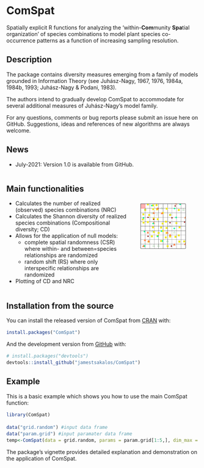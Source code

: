 
<!-- README.md is generated from README.Rmd. Please edit that file -->
<!-- badges: start -->
<!-- badges: end -->

# ComSpat

Spatially explicit R functions for analyzing the ‘within-**Com**munity
**Spa**tial organization’ of species combinations to model plant species
co-occurrence patterns as a function of increasing sampling resolution.

## Description

The package contains diversity measures emerging from a family of models
grounded in Information Theory (see Juhász-Nagy, 1967, 1976, 1984a,
1984b, 1993; Juhász-Nagy & Podani, 1983).

The authors intend to gradually develop ComSpat to accommodate for
several additional measures of Juhász-Nagy’s model family.

For any questions, comments or bug reports please submit an issue here
on GitHub. Suggestions, ideas and references of new algorithms are
always welcome.

## News

-   July-2021: Version 1.0 is available from GitHub.

<div style="display: flex;">

<div>

## Main functionalities

-   Calculates the number of realized (observed) species combinations
    (NRC)
-   Calculates the Shannon diversity of realized species combinations
    (Compositional diversity; CD)
-   Allows for the application of null models:
    -   complete spatial randomness (CSR) where within- and
        between=species relationships are randomized
    -   random shift (RS) where only interspecific relationships are
        randomized
-   Plotting of CD and NRC

</div>

<div>

<br /> <br /> <br />

<center>
<img src="https://github.com/jamestsakalos/ComSpat/blob/master/vignettes/Animation_3_Steps.gif?raw=true" style="width:65.0%" />
</center>

</div>

</div>

## Installation from the source

You can install the released version of ComSpat from
[CRAN](https://CRAN.R-project.org) with:

``` r
install.packages("ComSpat")
```

And the development version from
[GitHub](https://github.com/jamestsakalos/ComSpat) with:

``` r
# install.packages("devtools")
devtools::install_github("jamestsakalos/ComSpat")
```

## Example

This is a basic example which shows you how to use the main ComSpat
function:

``` r
library(ComSpat)

data("grid.random") #input data frame
data("param.grid") #input paramater data frame
temp<-ComSpat(data = grid.random, params = param.grid[1:5,], dim_max = 64, type = "Grid")
```

The package’s vignette provides detailed explanation and demonstration
on the application of ComSpat.
